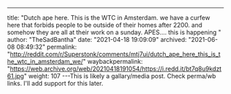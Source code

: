 ---
title: "Dutch ape here. This is the WTC in Amsterdam. we have a curfew here that forbids people to be outside of their homes after 2200. and somehow they are all at their work on a sunday. APES.... this is happening "
author: "TheSadBantha"
date: "2021-04-18 19:09:09"
archived: "2021-06-08 08:49:32"
permalink: "http://reddit.com/r/Superstonk/comments/mtj7ui/dutch_ape_here_this_is_the_wtc_in_amsterdam_we/"
waybackpermalink: "https://web.archive.org/web/20210418191054/https://i.redd.it/bt7q8u9kdzt61.jpg"
weight: 107
---This is likely a gallary/media post. Check perma/wb links. I'll add support for this later.